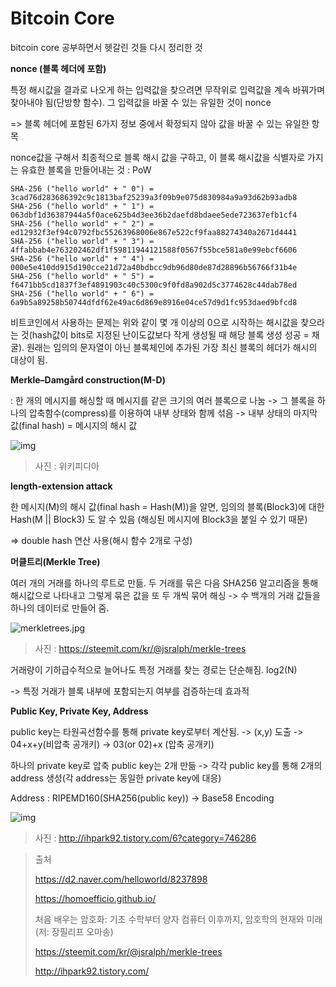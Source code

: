 # Bitcoin Core

bitcoin core 공부하면서 헷갈린 것들 다시 정리한 것



**nonce (블록 헤더에 포함)**

특정 해시값을 결과로 나오게 하는 입력값을 찾으려면 무작위로 입력값을 계속 바꿔가며 찾아내야 됨(단방향 함수). 그 입력값을 바꿀 수 있는 유일한 것이 nonce

=> 블록 헤더에 포함된 6가지 정보 중에서 확정되지 않아 값을 바꿀 수 있는 유일한 항목

nonce값을 구해서 최종적으로 블록 해시 값을 구하고, 이 블록 해시값을 식별자로 가지는 유효한 블록을 만들어내는 것 : PoW

```
SHA-256 ("hello world" + " 0") = 3cad76d283686392c9c1813baf25239a3f09b9e075d830984a9a93d62b93adb8  
SHA-256 ("hello world" + " 1") = 063dbf1d36387944a5f0ace625b4d3ee36b2daefd8bdaee5ede723637efb1cf4  
SHA-256 ("hello world" + " 2") = ed12932f3ef94c0792fbc55263968006e867e522cf9faa88274340a2671d4441  
SHA-256 ("hello world" + " 3") = 4ffabbab4e763202462df1f59811944121588f0567f55bce581a0e99ebcf6606  
SHA-256 ("hello world" + " 4") = 000e5e410dd915d190cce21d72a40bdbcc9db96d80de87d28896b56766f31b4e  
SHA-256 ("hello world" + " 5") = f6471bb5cd1837f3ef4891903c40c5300c9f0fd8a902d5c3774628c44dab78ed  
SHA-256 ("hello world" + " 6") = 6a9b5a89258b50744dfdf62e49ac6d869e8916e04ce57d9d1fc953daed9bfcd8 
```

비트코인에서 사용하는 문제는 위와 같이 몇 개 이상의 0으로 시작하는 해시값을 찾으라는 것(hash값이 bits로 지정된 난이도값보다 작게 생성될 때 해당 블록 생성 성공 = 채굴). 원래는 임의의 문자열이 아닌 블록체인에 추가된 가장 최신 블록의 헤더가 해시의 대상이 됨. 



**Merkle–Damgård construction(M-D)**

: 한 개의 메시지를 해싱할 때 메시지를 같은 크기의 여러 블록으로 나눔 -> 그 블록을 하나의 압축함수(compress)를 이용하여 내부 상태와 함께 섞음 -> 내부 상태의 마지막 값(final hash) = 메시지의 해시 값 

![img](https:////upload.wikimedia.org/wikipedia/commons/thumb/e/e4/WidePipeHashFunction.png/400px-WidePipeHashFunction.png)

> 사진 : 위키피디아



**length-extension attack**

한 메시지(M)의 해시 값(final hash = Hash(M))을 알면, 임의의 블록(Block3)에 대한 Hash(M || Block3) 도 알 수 있음 (해싱된 메시지에 Block3을 붙일 수 있기 때문)

=> double hash 연산 사용(해시 함수 2개로 구성)



**머클트리(Merkle Tree)**

여러 개의 거래를 하나의 루트로 만듦. 두 거래를 묶은 다음 SHA256 알고리즘을 통해 해시값으로 나타내고 그렇게 묶은 값을 또 두 개씩 묶어 해싱 -> 수 백개의 거래 값들을 하나의 데이터로 만들어 줌.

![merkletrees.jpg](https://steemitimages.com/DQmWGVz7bsHEV82SahKn6t3iVFdF7AaP3kah4kxtxxWMJBb/merkletrees.jpg)

>사진 : https://steemit.com/kr/@jsralph/merkle-trees

거래량이 기하급수적으로 늘어나도 특정 거래를 찾는 경로는 단순해짐. log2(N)

-> 특정 거래가 블록 내부에 포함되는지 여부를 검증하는데 효과적



**Public Key, Private Key, Address**

public key는 타원곡선함수를 통해 private key로부터 계산됨. -> (x,y) 도출 -> 04+x+y(비압축 공개키) -> 03(or 02)+x (압축 공개키)

하나의 private key로 압축 public key는 2개 만듦 -> 각각 public key를 통해 2개의 address 생성(각 address는 동일한 private key에 대응)

Address : RIPEMD160(SHA256(public key)) -> Base58 Encoding

![img](https://t1.daumcdn.net/cfile/tistory/99B42D465AC617160A)

> 사진 : http://ihpark92.tistory.com/6?category=746286



> 출처
>
> https://d2.naver.com/helloworld/8237898
>
> https://homoefficio.github.io/
>
> 처음 배우는 암호화: 기초 수학부터 양자 컴퓨터 이후까지, 암호학의 현재와 미래 (저: 장필리프 오마송)
>
> https://steemit.com/kr/@jsralph/merkle-trees
>
> http://ihpark92.tistory.com/